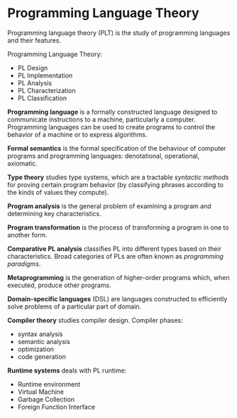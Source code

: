 # Programming Language Theory

Programming language theory (PLT) is the study of programming languages and their features.

Programming Language Theory:
- PL Design
- PL Implementation
- PL Analysis
- PL Characterization
- PL Classification




**Programming language** is a formally constructed language designed to communicate instructions to a machine, particularly a computer. Programming languages can be used to create programs to control the behavior of a machine or to express algorithms.

**Formal semantics** is the formal specification of the behaviour of computer programs and programming languages: denotational, operational, axiomatic.

**Type theory** studies type systems, which are a tractable *syntactic methods* for proving certain program behavior (by classifying phrases according to the kinds of values they compute).

**Program analysis** is the general problem of examining a program and determining key characteristics.

**Program transformation** is the process of transforming a program in one to another form.

**Comparative PL analysis** classifies PL into different types based on their characteristics. Broad categories of PLs are often known as *programming paradigms*.

**Metaprogramming** is the generation of higher-order programs which, when executed, produce other programs.

**Domain-specific languages** (DSL) are languages constructed to efficiently solve problems of a particular part of domain.

**Compiler theory** studies compiler design. 
  Compiler phases:
  - syntax analysis
  - semantic analysis
  - optimization
  - code generation

**Runtime systems** deals with 
  PL runtime:
  - Runtime environment
  - Virtual Machine
  - Garbage Collection
  - Foreign Function Interface
